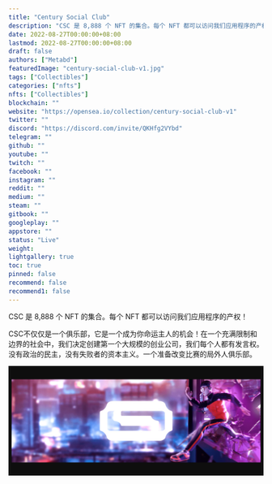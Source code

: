 ```yaml
---
title: "Century Social Club"
description: "CSC 是 8,888 个 NFT 的集合。每个 NFT 都可以访问我们应用程序的产权！"
date: 2022-08-27T00:00:00+08:00
lastmod: 2022-08-27T00:00:00+08:00
draft: false
authors: ["Metabd"]
featuredImage: "century-social-club-v1.jpg"
tags: ["Collectibles"]
categories: ["nfts"]
nfts: ["Collectibles"]
blockchain: ""
website: "https://opensea.io/collection/century-social-club-v1"
twitter: ""
discord: "https://discord.com/invite/QKHfg2VYbd"
telegram: ""
github: ""
youtube: ""
twitch: ""
facebook: ""
instagram: ""
reddit: ""
medium: ""
steam: ""
gitbook: ""
googleplay: ""
appstore: ""
status: "Live"
weight: 
lightgallery: true
toc: true
pinned: false
recommend: false
recommend1: false
---
```

CSC 是 8,888 个 NFT 的集合。每个 NFT 都可以访问我们应用程序的产权！

CSC不仅仅是一个俱乐部，它是一个成为你命运主人的机会！在一个充满限制和边界的社会中，我们决定创建第一个大规模的创业公司，我们每个人都有发言权。没有政治的民主，没有失败者的资本主义。一个准备改变比赛的局外人俱乐部。

![nft](512323131223_new.png)